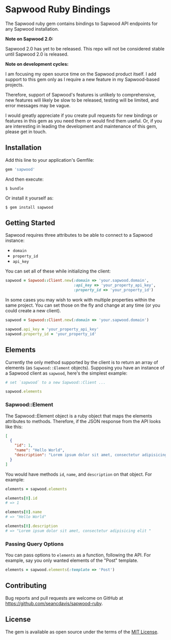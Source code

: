 # Sapwood Ruby Bindings

The Sapwood ruby gem contains bindings to Sapwood API endpoints for any Sapwood
installation.

**Note on Sapwood 2.0:**

Sapwood 2.0 has yet to be released. This repo will not be considered stable
until Sapwood 2.0 is released.

**Note on development cycles:**

I am focusing my open source time on the Sapwood product itself. I add support
to this gem only as I require a new feature in my Sapwood-based projects.

Therefore, support of Sapwood's features is unlikely to comprehensive, new
features will likely be slow to be released, testing will be limited, and error
messages may be vague.

I would greatly appreciate if you create pull requests for new bindings or
features in this gem as you need them or would find them useful. Or, if you are
interesting in leading the development and maintenance of this gem, please get
in touch.

## Installation

Add this line to your application's Gemfile:

```ruby
gem 'sapwood'
```

And then execute:

    $ bundle

Or install it yourself as:

    $ gem install sapwood

## Getting Started

Sapwood requires three attributes to be able to connect to a Sapwood instance:

- `domain`
- `property_id`
- `api_key`

You can set all of these while initializing the client:

```ruby
sapwood = Sapwood::Client.new(:domain => 'your.sapwood.domain',
                              :api_key => 'your_property_api_key',
                              :property_id => 'your_property_id')
```

In some cases you may wish to work with multiple properties within the same project. You can set those on the fly and change at any time (or you could create a new client).

```ruby
sapwood = Sapwood::Client.new(:domain => 'your.sapwood.domain')

sapwood.api_key = 'your_property_api_key'
sapwood.property_id = 'your_property_id'
```

## Elements

Currently the only method supported by the client is to return an array of
elements (as `Sapwood::Element` objects). Supposing you have an instance of a Sapwood client as `sapwood`, here's the simplest example:

```ruby
# set `sapwood` to a new Sapwood::Client ...

sapwood.elements
```

### Sapwood::Element

The Sapwood::Element object is a ruby object that maps the elements attributes
to methods. Therefore, if the JSON response from the API looks like this:

```json
[
  {
    "id": 1,
    "name": "Hello World",
    "description": "Lorem ipsum dolor sit amet, consectetur adipisicing elit "
  }
]
```

You would have methods `id`, `name`, and `description` on that object. For example:

```ruby
elements = sapwood.elements

elements[0].id
# => 1

elements[0].name
# => "Hello World"

elements[0].description
# => "Lorem ipsum dolor sit amet, consectetur adipisicing elit "
```

### Passing Query Options

You can pass options to `elements` as a function, following the API. For example, say you only wanted elements of the "Post" template.

```ruby
elements = sapwood.elements(:template => 'Post')
```

## Contributing

Bug reports and pull requests are welcome on GitHub at https://github.com/seancdavis/sapwood-ruby.

## License

The gem is available as open source under the terms of the [MIT License](http://opensource.org/licenses/MIT).

